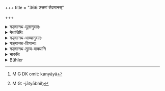 +++
title = "366 उत्तमां सेवमानस्"

+++

<details><summary>गङ्गानथ-मूलानुवादः</summary>

An inferior man courting a superior maiden deserves death; he who courts a maiden of equal status, shall pay the nuptial fee, if her father so wishes.—(366).
</details>

<details><summary>मेधातिथिः</summary>

अकामाया कन्याया[^२५६] दूषणे ब्राह्मणवर्जम् अविशेषेण हीनोत्तमानां वध एव दण्ड इत्य् उक्तम् । सकामाया दूषणे त्व् इदम् आहुः । **उत्तमां** रूपयौवनजातिभिः[^२५७] । **जघन्यो** ऽत्यन्तनिकृष्टः । नातिसाम्ये ऽपि गुणैर् वध्यः । **समां** तु गच्छन् सकामां स **शुल्कम्** आसुरविवाह इव पित्रे **दद्यात्** । न चेद् इच्छति पिता तदा राज्ञे दण्डं तावन्तम् । 


[^२५७]:
     M G: -jātyābhiḥ


[^२५६]:
     M G DK omit: kanyāyā

- <u>ननु</u> च गान्धर्वो ऽयं विवाहः "इच्छयान्योन्यसंयोगः" (म्ध् ३.३२) इति । तत्र न युक्तो दण्डः । 

- <u>केनोक्तं</u> गान्धर्वे नास्ति दण्डः । अत एव नायं सतीधर्मः, न चायं विवाहः, अग्निसंस्काराभावात् । यद् अपि शाकुन्तले व्यासवचनम् "अमन्त्रकम् अनग्निकम्" इति तद् दुष्यन्तेन कामपीडितेनैवं कृतम् । न चेच्छासंयोगमात्रं विवाहः । स्वीकरणोपायभेदाद् अष्टौ विवाहाः, न पुनर् विवाहभेदात् । वृत्तवरणं तत्र पुनः कर्तव्यम् एवम् इति ।

अथ वा ऋतुदर्शनोत्तरकालं गान्धर्वः । प्राग् ऋतोः शुल्को दण्डो वा । अथ कन्यायाः का प्रतिपत्तिः । तस्मा एव देया । निवृत्ताभिलाषा चेत् कामम् अन्यत्र प्रतिपद्या । शुल्कग्रहणं चात्रापि सकृद् उपभोगनिष्कृत्यर्थम् अस्त्य् एव । वरश् चेन् निवृत्ताभिलाषो हठाद् ग्राहयितव्यः ॥ ८.३६६ ॥
</details>

<details><summary>गङ्गानथ-भाष्यानुवादः</summary>

It has been said that in the case of violating an unwilling maiden, all men, be they superior or inferior, should suiter death, with the sole exception of the *Brāhmaṇa*; and the present verse, they say, lays down the law relating to the violating of a willing maiden.

‘*Superior*,’—in beauty, youth, caste and other points.

‘*Inferior*’—the lowest.

The man is not to be killed if there is any equality between the parties.

If a man approaches a willing maiden who is equal to him in status,—he shall pay to her father the nuptial fee, as is done in the case of the ‘*Asura*’ form of marriage. But if the father does not desire to receive the fee, that amount shall be paid as fine to the king.

“In as much as this would he a case of ‘*Gāndharva*’ marriage—marriage by mutual consent,—it cannot be right to inflict any punishment.”

Who has said that there is to be no punishment in the case of marriage by mutual consent? In fact such an act would not be one befitting a chaste woman; nor would it he regarded as ‘marriage,’ for the simple reason that it would not have a sacramental character. As for the declaration in the Mahābhārata, in connection with Śakuntalā, to the effect that ‘the *Gāndharva* is a form of marriage, without fire and without mantras,’—this was an assertion made by Duṣyanta while he was suffering from the pangs of love. Further, mere ‘willing intercourse’ does not constitute ‘marriage.’ Marriage has been classified under eight heads on the basis of different methods used for taking a wife; and it does not mean that there are eight kinds of marriage. So that (in the
*Gāndharva* marriage also), the due selection of the bridegroom (even
though he has been already chosen by the bride) and the subsequent rites have got to be performed.

Or, the ‘*Gāndharva*’ may be accepted as a ‘marriage’ only in the case of a maiden after puberty; and before that, the man is to pay the nuptial fee or a fine.

The question arises—what is to be done with the maiden?

The answer is that she shall be given to that same man. But if she has ceased to love him, she may be given to another man. But in either case the ‘nuptial fee’ has got to be paid, by way of compensation for the single act of intercourse.

If the man has ceased to love the girl, he shall be forced to accept her.—(366)
</details>

<details><summary>गङ्गानथ-टिप्पन्यः</summary>

This verse is quoted in *Vivādaratnākara* (p. 402), which adds the following notes:—‘*Uttamām*’ has to be qualified by ‘if willing’;—‘*samām*,’ belonging to the same caste as himself;—‘*śulkam*’, fee agreed upon by both the parties, as in the ‘Āsura’ form of marriage.

It is quoted in *Parāśaramādhava* (Vyavahāra, p. 321), to the effect that when a man of the lower caste has intercourse with a maiden of a higher caste, whether willing or unwilling, his penalty is death, but when one has intercourse with a willing maiden of the same caste as himself, then he shall present to her father a cow and a bull, if the latter be willing to accept it (and the man has to marry the maiden in this case, adds *Bālambhaṭṭī*); but if the father is not willing to receive the fee, its equivalent shall be paid as fine to the king (and in this case also the maiden is to be married to the man).

It is quoted in *Vīramitrodaya* (Vyavahāra, 157a).
</details>

<details><summary>गङ्गानथ-तुल्य-वाक्यानि</summary>

**(verses 8.364-368)  
**

See Comparative notes for [Verse 8.364](http://www.wisdomlib.org/hinduism/book/manusmriti-with-the-commentary-of-medhatithi/d/doc201297.html#comparative-notes "English translation of verse").
</details>

<details><summary>भारुचिः</summary>

अविशेषाभिधानात् सकामाम् अकामां चोत्तमां सेवमानस्य जघन्यस्य वध एव । **समां** तु सकामां सेवमानस्य शुल्कदानं तत्समो वा दण्डः । एतच्छ्लोकनिबन्धनश् च पूर्वः संग्रहणप्रकरणे श्लोकः "अब्राह्मणः संग्रहणे प्राणान्तं दण्डम् अर्हति" इति ॥ ८.३६५ ॥
</details>

<details><summary>Bühler</summary>

366	A (man of) low (caste) who makes love to a maiden (of) the highest (caste) shall suffer corporal punishment; he who addresses a maiden (on) equal (caste) shall pay the nuptial fee, if her father desires it.
</details>
